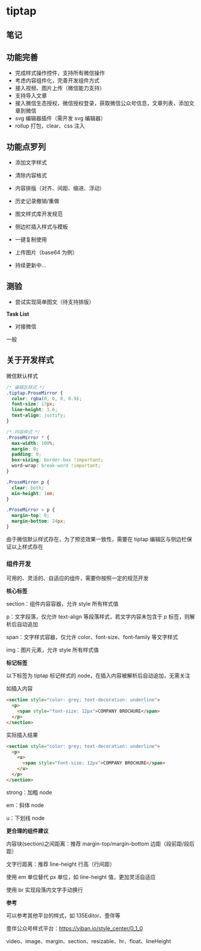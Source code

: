 # tiptap

## 笔记

## 功能完善

- 完成样式操作控件，支持所有微信操作
- 考虑内容组件化，完善开发组件方式
- 接入视频、图片上传（微信能力支持）
- 支持导入文章
- 接入微信生态授权，微信授权登录，获取微信公众号信息，文章列表，添加文章到微信
- svg 编辑器插件（需开发 svg 编辑器）
- rollup 打包，clear、css 注入

## 功能点罗列

- 添加文字样式

- 清除内容格式

- 内容排版（对齐、间距、缩进、浮动）

- 历史记录撤销/重做

- 图文样式库开发规范

- 侧边栏插入样式与模板

- 一键复制使用

- 上传图片（base64 为例）

- 持续更新中...

## 测验

- 尝试实现简单图文（待支持排版）

**Task List**

- 对接微信

一般

## 关于开发样式

微信默认样式

```css
/* 编辑区样式 */
.tiptap.ProseMirror {
  color: rgba(0, 0, 0, 0.9);
  font-size: 17px;
  line-height: 1.6;
  text-align: justify;
}

/* 内容样式 */
.ProseMirror * {
  max-width: 100%;
  margin: 0;
  padding: 0;
  box-sizing: border-box !important;
  word-wrap: break-word !important;
}

.ProseMirror p {
  clear: both;
  min-height: 1em;
}

.ProseMirror > p {
  margin-top: 0;
  margin-bottom: 24px;
}
```

由于微信默认样式存在，为了预览效果一致性，需要在 tiptap 编辑区与侧边栏保证以上样式存在

### 组件开发

可用的、灵活的、自适应的组件，需要你按照一定的规范开发

**核心标签**

section：组件内容容器，允许 style 所有样式值

p：文字段落，仅允许 text-align 等段落样式，若文字内容未包含于 p 标签，则解析后自动追加

span：文字样式容器，仅允许 color、font-size、font-family 等文字样式

img：图片元素，允许 style 所有样式值

**标记标签**

以下标签为 tiptap 标记样式的 node，在插入内容被解析后自动追加，无需关注

如插入内容

```html
<section style="color: grey; text-decoration: underline">
  <p>
    <span style="font-size: 12px">COMPANY BROCHURE</span>
  </p>
</section>
```

实际插入结果

```html
<section style="color: grey; text-decoration: underline">
  <p>
    <u>
      <span style="font-size: 12px">COMPANY BROCHURE</span>
    </u>
  </p>
</section>
```

strong：加粗 node

em：斜体 node

u：下划线 node

**更合理的组件建议**

内容块(section)之间距离：推荐 margin-top/margin-bottom 边距（段前距/段后距）

文字行距离：推荐 line-height 行高（行间距）

使用 em 单位替代 px 单位，如 line-height 值，更加灵活自适应

使用 br 实现段落内文字手动换行

**参考**

可以参考其他平台的样式，如 135Editor、壹伴等

壹伴公众号样式平台：https://yiban.io/style_center/0_1_0

video、image、margin、section、resizable、hr、float、lineHeight
